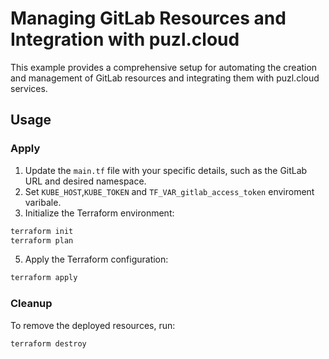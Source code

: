 # Managing GitLab Resources and Integration with puzl.cloud

This example provides a comprehensive setup for automating the creation and management of GitLab resources and integrating them with puzl.cloud services.

## Usage

### Apply

1. Update the `main.tf` file with your specific details, such as the GitLab URL and desired namespace.
2. Set `KUBE_HOST`,`KUBE_TOKEN` and `TF_VAR_gitlab_access_token` enviroment varibale.
3. Initialize the Terraform environment:

```bash
terraform init
terraform plan
```

5. Apply the Terraform configuration:

```bash
terraform apply
```

### Cleanup

To remove the deployed resources, run:

```bash
terraform destroy
```
